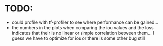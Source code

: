 # TODO:

* could profile with tf-profiler to see where performance can be gained...
* the numbers in the plots when comparing the iou values and the loss indicates that their is no linear or simple correlation between them... I guess we have to optimize for iou or there is some other bug still

